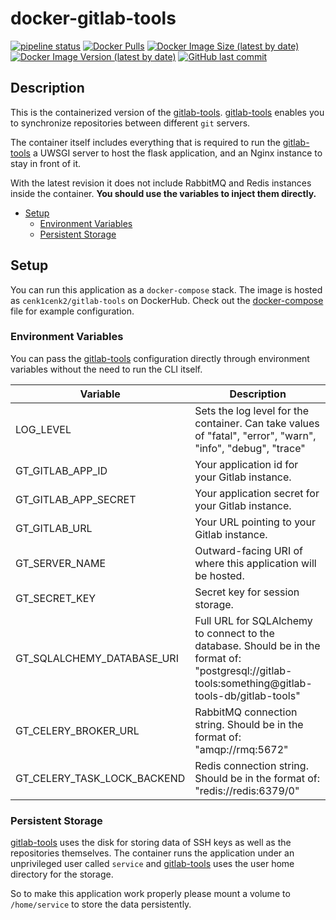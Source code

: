 # docker-gitlab-tools

[![pipeline status](https://gitlab.kilic.dev/docker/gitlab-tools/badges/main/pipeline.svg)](https://gitlab.kilic.dev/docker/gitlab-tools/-/commits/main) [![Docker Pulls](https://img.shields.io/docker/pulls/cenk1cenk2/gitlab-tools)](https://hub.docker.com/repository/docker/cenk1cenk2/gitlab-tools) [![Docker Image Size (latest by date)](https://img.shields.io/docker/image-size/cenk1cenk2/gitlab-tools)](https://hub.docker.com/repository/docker/cenk1cenk2/gitlab-tools) [![Docker Image Version (latest by date)](https://img.shields.io/docker/v/cenk1cenk2/gitlab-tools)](https://hub.docker.com/repository/docker/cenk1cenk2/gitlab-tools) [![GitHub last commit](https://img.shields.io/github/last-commit/cenk1cenk2/docker-gitlab-tools)](https://github.com/cenk1cenk2/docker-gitlab-tools)

## Description

This is the containerized version of the [gitlab-tools](https://github.com/Salamek/gitlab-tools). [gitlab-tools](https://github.com/Salamek/gitlab-tools) enables you to synchronize repositories between different `git` servers.

The container itself includes everything that is required to run the [gitlab-tools](https://github.com/Salamek/gitlab-tools) a UWSGI server to host the flask application, and an Nginx instance to stay in front of it.

With the latest revision it does not include RabbitMQ and Redis instances inside the container. **You should use the variables to inject them directly.**

<!-- toc -->

- [Setup](#setup)
  - [Environment Variables](#environment-variables)
  - [Persistent Storage](#persistent-storage)

<!-- tocstop -->

## Setup

You can run this application as a `docker-compose` stack. The image is hosted as `cenk1cenk2/gitlab-tools` on DockerHub. Check out the [docker-compose](./docker-compose.yml) file for example configuration.

### Environment Variables

You can pass the [gitlab-tools](https://github.com/Salamek/gitlab-tools) configuration directly through environment variables without the need to run the CLI itself.

| Variable | Description |
| --- | --- |
| LOG_LEVEL | Sets the log level for the container. Can take values of "fatal", "error", "warn", "info", "debug", "trace" |
| GT_GITLAB_APP_ID | Your application id for your Gitlab instance. |
| GT_GITLAB_APP_SECRET | Your application secret for your Gitlab instance. |
| GT_GITLAB_URL | Your URL pointing to your Gitlab instance. |
| GT_SERVER_NAME | Outward-facing URI of where this application will be hosted. |
| GT_SECRET_KEY | Secret key for session storage. |
| GT_SQLALCHEMY_DATABASE_URI | Full URL for SQLAlchemy to connect to the database. Should be in the format of: "postgresql://gitlab-tools:something@gitlab-tools-db/gitlab-tools" |
| GT_CELERY_BROKER_URL | RabbitMQ connection string. Should be in the format of: "amqp://rmq:5672" |
| GT_CELERY_TASK_LOCK_BACKEND | Redis connection string. Should be in the format of: "redis://redis:6379/0" |

### Persistent Storage

[gitlab-tools](https://github.com/Salamek/gitlab-tools) uses the disk for storing data of SSH keys as well as the repositories themselves. The container runs the application under an unprivileged user called `service` and [gitlab-tools](https://github.com/Salamek/gitlab-tools) uses the user home directory for the storage.

So to make this application work properly please mount a volume to `/home/service` to store the data persistently.
